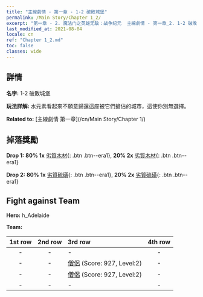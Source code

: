 ```yaml
---
title: "主線劇情 - 第一章 - 1-2 破敗城堡"
permalink: /Main Story/Chapter 1_2/
excerpt: "第一章 - 2. 魔法门之英雄无敌：战争纪元  主線劇情 - 第一章_2. 1-2 破敗城堡"
last_modified_at: 2021-08-04
locale: cn
ref: "Chapter 1_2.md"
toc: false
classes: wide
---
```


## 詳情

 **名字:** 1-2 破敗城堡

 **玩法詳解:** 水元素看起來不願意歸還這座被它們搶佔的城市，這使你別無選擇。

 **Related to:** [主線劇情 第一章](/cn/Main Story/Chapter 1/)

## 掉落獎勵

 **Drop 1:** **80% 1x** [劣質木材](/cn/Items/mat_1/){: .btn .btn--era1}, **20% 2x** [劣質木材](/cn/Items/mat_1/){: .btn .btn--era1}

 **Drop 2:** **80% 1x** [劣質硫磺](/cn/Items/mat_3/){: .btn .btn--era1}, **20% 2x** [劣質硫磺](/cn/Items/mat_3/){: .btn .btn--era1}


## Fight against Team
 **Hero:** h_Adelaide

 **Team:**


  | 1st row | 2nd row | 3rd row | 4th row |
  |:----:|:----:|:----|:----:|
  | - | - | - | - |
  | - | - | [僧侶](/cn/units/Monk/) (Score: 927, Level:2)  | - |
  | - | - | [僧侶](/cn/units/Monk/) (Score: 927, Level:2)  | - |
  | - | - | - | - |


